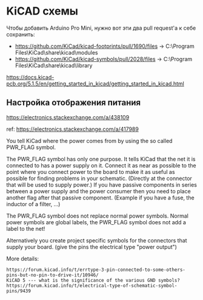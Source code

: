 # KiCAD схемы

Чтобы добавить Arduino Pro Mini, нужно вот эти два pull request'а к себе сохранить:

- https://github.com/KiCad/kicad-footprints/pull/1690/files -> C:\Program Files\KiCad\share\kicad\modules
- https://github.com/KiCad/kicad-symbols/pull/2028/files -> C:\Program Files\KiCad\share\kicad\library


https://docs.kicad-pcb.org/5.1.5/en/getting_started_in_kicad/getting_started_in_kicad.html


## Настройка отображения питания

https://electronics.stackexchange.com/a/438109


ref: https://electronics.stackexchange.com/a/417989

You tell KiCad where the power comes from by using the so called PWR_FLAG symbol.

The PWR_FLAG symbol has only one purpose. It tells KiCad that the net it is connected to has a power supply on it. Connect it as near as possible to the point where you connect power to the board to make it as useful as possible for finding problems in your schematic. (Directly at the connector that will be used to supply power.) If you have passive components in series between a power supply and the power consumer then you need to place another flag after that passive component. (Example if you have a fuse, the inductor of a filter, ...)

The PWR_FLAG symbol does not replace normal power symbols. Normal power symbols are global labels, the PWR_FLAG symbol does not add a label to the net!

Alternatively you create project specific symbols for the connectors that supply your board. (give the pins the electrical type "power output")

More details:

    https://forum.kicad.info/t/errtype-3-pin-connected-to-some-others-pins-but-no-pin-to-drive-it/10946/
    KiCAD 5 --- what is the significance of the various GND symbols?
    https://forum.kicad.info/t/electrical-type-of-schematic-symbol-pins/9439
